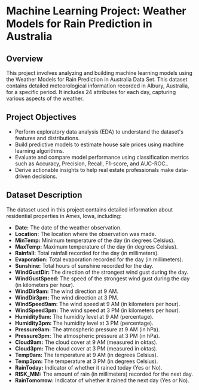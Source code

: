 # Machine Learning Project: Weather Models for Rain Prediction in Australia

## Overview  
This project involves analyzing and building machine learning models using the Weather Models for Rain Prediction in Australia Data Set. This dataset contains detailed meteorological information recorded in Albury, Australia, for a specific period. It includes 24 attributes for each day, capturing various aspects of the weather.

## Project Objectives  
- Perform exploratory data analysis (EDA) to understand the dataset's features and distributions.
- Build predictive models to estimate house sale prices using machine learning algorithms.
- Evaluate and compare model performance using classification metrics such as Accuracy, Precision, Recall, F1-score, and AUC-ROC..
- Derive actionable insights to help real estate professionals make data-driven decisions. 

## Dataset Description  
The dataset used in this project contains detailed information about residential properties in Ames, Iowa, including:

- **Date:** The date of the weather observation.
- **Location:** The location where the observation was made.
- **MinTemp:** Minimum temperature of the day (in degrees Celsius).
- **MaxTemp:** Maximum temperature of the day (in degrees Celsius).
- **Rainfall:** Total rainfall recorded for the day (in millimeters).
- **Evaporation:** Total evaporation recorded for the day (in millimeters).
- **Sunshine:** Total hours of sunshine recorded for the day.
- **WindGustDir:** The direction of the strongest wind gust during the day.
- **WindGustSpeed:** The speed of the strongest wind gust during the day (in kilometers per hour).
- **WindDir9am:** The wind direction at 9 AM.
- **WindDir3pm:** The wind direction at 3 PM.
- **WindSpeed9am:** The wind speed at 9 AM (in kilometers per hour).
- **WindSpeed3pm:** The wind speed at 3 PM (in kilometers per hour).
- **Humidity9am:** The humidity level at 9 AM (percentage).
- **Humidity3pm:** The humidity level at 3 PM (percentage).
- **Pressure9am:** The atmospheric pressure at 9 AM (in hPa).
- **Pressure3pm:** The atmospheric pressure at 3 PM (in hPa).
- **Cloud9am:** The cloud cover at 9 AM (measured in oktas).
- **Cloud3pm:** The cloud cover at 3 PM (measured in oktas).
- **Temp9am:** The temperature at 9 AM (in degrees Celsius).
- **Temp3pm:** The temperature at 3 PM (in degrees Celsius).
- **RainToday:** Indicator of whether it rained today (Yes or No).
- **RISK_MM:** The amount of rain (in millimeters) recorded for the next day.
- **RainTomorrow:** Indicator of whether it rained the next day (Yes or No).


